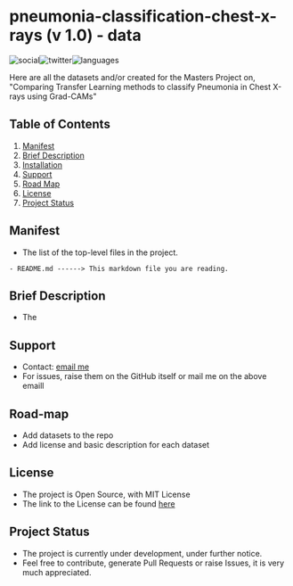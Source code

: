 # pneumonia-classification-chest-x-rays (v 1.0) - data

 ![social](https://img.shields.io/github/followers/VMrGamer?style=social)![twitter](https://img.shields.io/twitter/follow/VedantPat?style=social)![languages](https://img.shields.io/github/languages/count/VMrGamer/pneumonia-classification-chest-x-rays)

 Here are all the datasets and/or created for the Masters Project on, "Comparing Transfer Learning methods to classify Pneumonia in Chest X-rays using Grad-CAMs"


## Table of Contents

1. [Manifest](#manifest)
2. [Brief Description](#brief-description)
3. [Installation](#installation)
4. [Support](#support)
5. [Road Map](#road-map)
6. [License](#license)
7. [Project Status](#project-status)


## Manifest

- The list of the top-level files in the project.

```
- README.md ------> This markdown file you are reading.
```


## Brief Description

- The 

## Support

- Contact: [email me](v.mr.gamer@gmail.com)
- For issues, raise them on the GitHub itself or mail me on the above emaill


## Road-map

- Add datasets to the repo
- Add license and basic description for each dataset


## License

- The project is Open Source, with MIT License
- The link to the License can be found [here]()


## Project Status

- The project is currently under development, under further notice.
- Feel free to contribute, generate Pull Requests or raise Issues, it is very much appreciated.